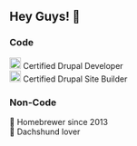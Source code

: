 ## Hey Guys! :wave:

### Code

<img src="https://cdn1.iconfinder.com/data/icons/social-media-logos-7/64/drupal-512.png" width="20" height="20"> Certified Drupal Developer<br />
<img src="https://cdn1.iconfinder.com/data/icons/social-media-logos-7/64/drupal-512.png" width="20" height="20"> Certified Drupal Site Builder

### Non-Code

:beers: Homebrewer since 2013<br />
:hotdog: Dachshund lover


<!--
**chrisvanwormer/chrisvanwormer** is a ✨ _special_ ✨ repository because its `README.md` (this file) appears on your GitHub profile.

Here are some ideas to get you started:

- 🔭 I’m currently working on ...
- 🌱 I’m currently learning ...
- 👯 I’m looking to collaborate on ...
- 🤔 I’m looking for help with ...
- 💬 Ask me about ...
- 📫 How to reach me: ...
- 😄 Pronouns: ...
- ⚡ Fun fact: ...
-->
